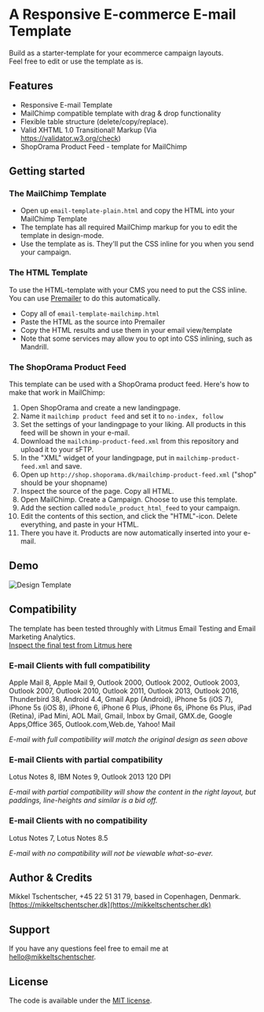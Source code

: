 # A Responsive E-commerce E-mail Template

Build as a starter-template for your ecommerce campaign layouts.  
Feel free to edit or use the template as is.

## Features

* Responsive E-mail Template
* MailChimp compatible template with drag & drop functionality
* Flexible table structure (delete/copy/replace).
* Valid XHTML 1.0 Transitional! Markup (Via https://validator.w3.org/check)
* ShopOrama Product Feed - template for MailChimp

## Getting started

### The MailChimp Template

* Open up `email-template-plain.html` and copy the HTML into your MailChimp Template
* The template has all required MailChimp markup for you to edit the template in design-mode.
* Use the template as is. They'll put the CSS inline for you when you send your campaign.

### The HTML Template

To use the HTML-template with your CMS you need to put the CSS inline. You can use [Premailer](http://premailer.dialect.ca/) to do this automatically.

* Copy all of `email-template-mailchimp.html`
* Paste the HTML as the source into Premailer
* Copy the HTML results and use them in your email view/template
* Note that some services may allow you to opt into CSS inlining, such as Mandrill.

### The ShopOrama Product Feed

This template can be used with a ShopOrama product feed. Here's how to make that work in MailChimp:

1. Open ShopOrama and create a new landingpage. 
2. Name it `mailchimp product feed` and set it to `no-index, follow`
3. Set the settings of your landingpage to your liking. All products in this feed will be shown in your e-mail.
4. Download the `mailchimp-product-feed.xml` from this repository and upload it to your sFTP.
5. In the "XML" widget of your landingpage, put in `mailchimp-product-feed.xml` and save.
6. Open up `http://shop.shoporama.dk/mailchimp-product-feed.xml` ("shop" should be your shopname)
7. Inspect the source of the page. Copy all HTML.
8. Open MailChimp. Create a Campaign. Choose to use this template.
9. Add the section called `module_product_html_feed` to your campaign. 
10. Edit the contents of this section, and click the "HTML"-icon. Delete everything, and paste in your HTML.
11. There you have it. Products are now automatically inserted into your e-mail.


## Demo

![Design Template](https://mikkeltschentscher.dk/hosting/shoporama/screenshot-v3.png "Design Template")


## Compatibility

The template has been tested throughly with Litmus Email Testing and Email Marketing Analytics.  
[Inspect the final test from Litmus here](https://litmus.com/pub/71477d5 "Inspect the e-mail template")


### E-mail Clients with full compatibility

Apple Mail 8, Apple Mail 9, Outlook 2000, Outlook 2002, Outlook 2003, Outlook 2007, Outlook 2010, Outlook 2011, Outlook 2013, Outlook 2016, Thunderbird 38, Android 4.4, Gmail App (Android), iPhone 5s (iOS 7), iPhone 5s (iOS 8), iPhone 6, iPhone 6 Plus, iPhone 6s, iPhone 6s Plus, iPad (Retina), iPad Mini, AOL Mail, Gmail, Inbox by Gmail, GMX.de, Google Apps,Office 365, Outlook.com,Web.de, Yahoo! Mail

*E-mail with full compatibility will match the original design as seen above*


### E-mail Clients with partial compatibility

Lotus Notes 8, IBM Notes 9, Outlook 2013 120 DPI

*E-mail with partial compatibility will show the content in the right layout, but paddings, line-heights and similar is a bid off.*


### E-mail Clients with no compatibility

Lotus Notes 7, Lotus Notes 8.5

*E-mail with no compatibility will not be viewable what-so-ever.*


## Author & Credits

Mikkel Tschentscher, +45 22 51 31 79, based in Copenhagen, Denmark.  
[https://mikkeltschentscher.dk](https://mikkeltschentscher.dk)


## Support

If you have any questions feel free to email me at [hello@mikkeltschentscher](mailto:hello@mikkeltschentscher.dk).


## License

The code is available under the [MIT license](https://github.com/mikkel-tschentscher/responsive-ecommerce-email-template/blob/master/LICENSE.txt).
